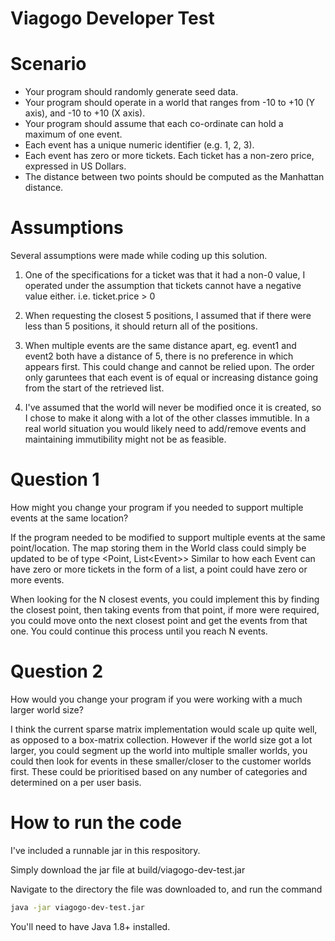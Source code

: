 # Viagogo Developer Test

# Scenario

- Your program should randomly generate seed data. 
- Your program should operate in a world that ranges from -10 to +10 (Y axis), and -10 to +10 (X axis).
- Your program should assume that each co-ordinate can hold a maximum of one event.
- Each event has a unique numeric identifier (e.g. 1, 2, 3).
- Each event has zero or more tickets. Each ticket has a non-zero price, expressed in US Dollars.
- The distance between two points should be computed as the Manhattan distance. 

# Assumptions
Several assumptions were made while coding up this solution.

1. One of the specifications for a ticket was that it had a non-0 value, I operated under the assumption that tickets cannot have a negative value either. i.e. ticket.price > 0

2. When requesting the closest 5 positions, I assumed that if there were less than 5 positions, it should return all of the positions.

3. When multiple events are the same distance apart, eg. event1 and event2 both have a distance of 5, there is no preference in which appears first. This could change and cannot be relied upon. The order only garuntees that each event is of equal or increasing distance going from the start of the retrieved list.

4. I've assumed that the world will never be modified once it is created, so I chose to make it along with a lot of the other classes immutible. In a real world situation you would likely need to add/remove events and maintaining immutibility might not be as feasible.

# Question 1

How might you change your program if you needed to support multiple events at the same location?

If the program needed to be modified to support multiple events at the same point/location. The map storing them in the World class could simply be updated to be of type <Point, List\<Event\>>
Similar to how each Event can have zero or more tickets in the form of a list, a point could have zero or more events.

When looking for the N closest events, you could implement this by finding the closest point, then taking events from that point, if more were required, you could move onto the next closest point and get the events from that one. You could continue this process until you reach N events.

# Question 2

How would you change your program if you were working with a much larger world size? 

I think the current sparse matrix implementation would scale up quite well, as opposed to a box-matrix collection. However if the world size got a lot larger, you could segment up the world into multiple smaller worlds, you could then look for events in these smaller/closer to the customer worlds first. These could be prioritised based on any number of categories and determined on a per user basis.

# How to run the code

I've included a runnable jar in this respository.

Simply download the jar file at build/viagogo-dev-test.jar

Navigate to the directory the file was downloaded to, and run the command

```bash
java -jar viagogo-dev-test.jar
```

You'll need to have Java 1.8+ installed.
